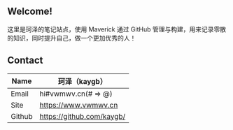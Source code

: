 ## Welcome!

这里是珂泽的笔记站点，使用 Maverick 通过 GitHub 管理与构建，用来记录零散的知识，同时提升自己，做一个更加优秀的人！

## Contact

| Name | 珂泽（kaygb） |
| --- | --- |
| Email | hi#vwmwv.cn(# => @) |
| Site | https://www.vwmwv.cn |
| Github | https://github.com/kaygb/ |

